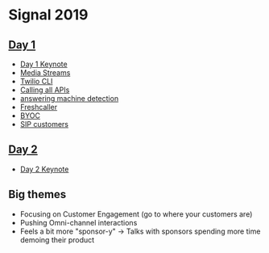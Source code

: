 # Signal 2019


## [Day 1](day1)
* [Day 1 Keynote](day1#day-1-keynote)
* [Media Streams](day1#media-streams)
* [Twilio CLI](day1#twilio-cli)
* [Calling all APIs](day1#calling-all-apis)
* [answering machine detection](day1#answering-machine-detection)
* [Freshcaller](day1#freshcaller)
* [BYOC](day1#BYOC)
* [SIP customers](day1#sip-customers)

## [Day 2](day2)
* [Day 2 Keynote](day2#day-2-keynote)

## Big themes

* Focusing on Customer Engagement (go to where your customers are)
* Pushing Omni-channel interactions
* Feels a bit more "sponsor-y" → Talks with sponsors spending more time demoing their product
